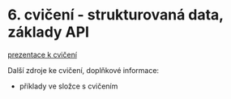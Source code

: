 # 6. cvičení - strukturovaná data, základy API 

[prezentace k cvičení](cviceni-06.pptx)

Další zdroje ke cvičení, doplňkové informace:
- příklady ve složce s cvičením